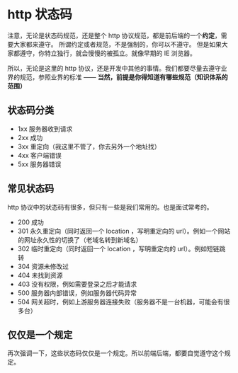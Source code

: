 # http 状态码

注意，无论是状态码规范，还是整个 http 协议规范，都是前后端的一个**约定**，需要大家都来遵守。
所谓约定或者规范，不是强制的，你可以不遵守。
但是如果大家都遵守，你特立独行，就会慢慢的被孤立。就像早期的 IE 浏览器。

所以，无论是这里的 http 协议，还是开发中其他的事情。我们都要尽量去遵守业界的规范，参照业界的标准 —— **当然，前提是你得知道有哪些规范（知识体系的范围）**

## 状态码分类

- 1xx 服务器收到请求
- 2xx 成功
- 3xx 重定向（我这里不管了，你去另外一个地址找）
- 4xx 客户端错误
- 5xx 服务器错误

## 常见状态码

http 协议中的状态码有很多，但只有一些是我们常用的。也是面试常考的。

- 200 成功
- 301 永久重定向（同时返回一个 location ，写明重定向的 url）。例如一个网站的网址永久性的切换了（老域名转到新域名）
- 302 临时重定向（同时返回一个 location ，写明重定向的 url）。例如短链跳转
- 304 资源未修改过
- 404 未找到资源
- 403 没有权限，例如需要登录之后才能请求
- 500 服务器内部错误，例如服务器代码异常
- 504 网关超时，例如上游服务器连接失败（服务器不是一台机器，可能会有很多台）

## 仅仅是一个规定

再次强调一下，这些状态码仅仅是一个规定。所以前端后端，都要自觉遵守这个规定。
